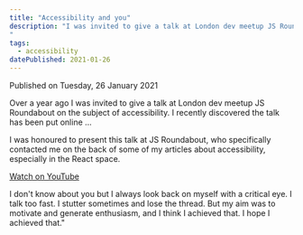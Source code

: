 ```yaml
---
title: "Accessibility and you"
description: "I was invited to give a talk at London dev meetup JS Roundabout on the subject of accessibility. I recently discovered the talk has been put online ...
"
tags: 
  - accessibility
datePublished: 2021-01-26
---
```


Published on Tuesday, 26 January 2021

Over a year ago I was invited to give a talk at London dev meetup JS Roundabout on the subject of accessibility. I recently discovered the talk has been put online ...

I was honoured to present this talk at JS Roundabout, who specifically contacted me on the back of some of my articles about accessibility, especially in the React space.

[Watch on YouTube](https://www.youtube.com/watch?v=XdiIOd6wgMg&feature=emb_imp_woyt)

I don't know about you but I always look back on myself with a critical eye. I talk too fast. I stutter sometimes and lose the thread. But my aim was to motivate and generate enthusiasm, and I think I achieved that. I hope I achieved that."